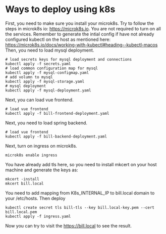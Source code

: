 # Ways to deploy using k8s
First, you need to make sure you install your microk8s.
Try to follow the steps in microk8s io: https://microk8s.io.
You are not required to turn on all the services.
Remember to generate the intial config if have not already configured kubectl on the host as mentioned here: https://microk8s.io/docs/working-with-kubectl#heading--kubectl-macos
Then, you need to load mysql deployment.
```shell
# load secrets keys for mysql deployment and connections
kubectl apply -f secrets.yaml
# load common configuration map for mysql
kubectl apply -f mysql-configmap.yaml
# add volumn to mysql
kubectl apply -f mysql-storage.yaml
# mysql deployment
kubectl apply -f mysql-deployment.yaml
```
Next, you can load vue frontend.
```shell
# load vue frontend
kubectl apply -f bill-frontend-deployment.yaml
```
Next, you need to load spring backend.
```shell
# load vue frontend
kubectl apply -f bill-backend-deployment.yaml
```
Next, turn on ingress on microk8s.
```shell
microk8s enable ingress
```
You have already add tls here, so you need to install mkcert on your host machine and generate the keys as:
```shell
mkcert -install
mkcert bill.local
```
You need to add mapping from K8s_INTERNAL_IP to bill.local domain to your /etc/hosts.
Then deploy
```shell
kubectl create secret tls bill-tls --key bill.local-key.pem --cert bill.local.pem
kubectl apply -f ingress.yaml 
```
Now you can try to visit the https://bill.local to see the result.
 